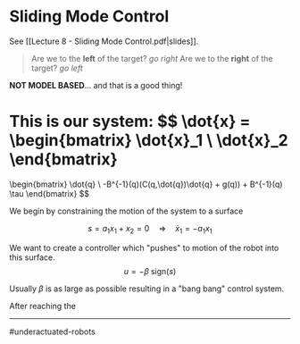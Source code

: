 # Sliding Mode Control
See [[Lecture 8 - Sliding Mode Control.pdf|slides]].

> Are we to the **left** of the target? *go right*
> Are we to the **right** of the target? *go left*

**NOT MODEL BASED**... and that is a good thing!

This is our system:
$$
\dot{x} =
\begin{bmatrix}
\dot{x}_1 \\
\dot{x}_2
\end{bmatrix}
=
\begin{bmatrix}
\dot{q} \\
-B^{-1}(q)(C(q,\dot{q})\dot{q} + g(q)) + B^{-1}(q) \tau
\end{bmatrix}
$$

We begin by constraining the motion of the system to a surface

$$
s = a_{1}x_{1} + x_{2} = 0 
\quad\Rightarrow\quad
\dot{x}_{1} = -a_{1}x_{1}
$$

We want to create a controller which "pushes" to motion of the robot into this surface.
$$
u = -\beta\;\mathrm{sign}(s)
$$

Usually $\beta$ is as large as possible resulting in a "bang bang" control system.

After reaching the 

---
#underactuated-robots